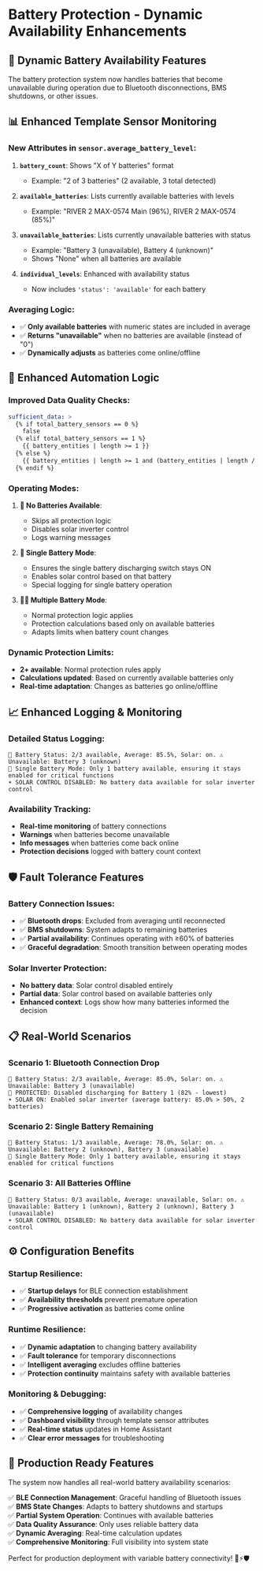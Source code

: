 # Battery Protection - Dynamic Availability Enhancements

## 🔄 **Dynamic Battery Availability Features**

The battery protection system now handles batteries that become unavailable during operation due to Bluetooth disconnections, BMS shutdowns, or other issues.

## 📊 **Enhanced Template Sensor Monitoring**

### New Attributes in `sensor.average_battery_level`:

1. **`battery_count`**: Shows "X of Y batteries" format
   - Example: "2 of 3 batteries" (2 available, 3 total detected)

2. **`available_batteries`**: Lists currently available batteries with levels
   - Example: "RIVER 2 MAX-0574 Main (96%), RIVER 2 MAX-0574 (85%)"

3. **`unavailable_batteries`**: Lists currently unavailable batteries with status
   - Example: "Battery 3 (unavailable), Battery 4 (unknown)"
   - Shows "None" when all batteries are available

4. **`individual_levels`**: Enhanced with availability status
   - Now includes `'status': 'available'` for each battery

### Averaging Logic:
- ✅ **Only available batteries** with numeric states are included in average
- ✅ **Returns "unavailable"** when no batteries are available (instead of "0")
- ✅ **Dynamically adjusts** as batteries come online/offline

## 🤖 **Enhanced Automation Logic**

### Improved Data Quality Checks:
```yaml
sufficient_data: >
  {% if total_battery_sensors == 0 %}
    false
  {% elif total_battery_sensors == 1 %}
    {{ battery_entities | length >= 1 }}
  {% else %}
    {{ battery_entities | length >= 1 and (battery_entities | length / total_battery_sensors) >= 0.6 }}
  {% endif %}
```

### Operating Modes:

1. **🚫 No Batteries Available**:
   - Skips all protection logic
   - Disables solar inverter control
   - Logs warning messages

2. **🔋 Single Battery Mode**:
   - Ensures the single battery discharging switch stays ON
   - Enables solar control based on that battery
   - Special logging for single battery operation

3. **🔋🔋 Multiple Battery Mode**:
   - Normal protection logic applies
   - Protection calculations based only on available batteries
   - Adapts limits when battery count changes

### Dynamic Protection Limits:
- **2+ available**: Normal protection rules apply
- **Calculations updated**: Based on currently available batteries only
- **Real-time adaptation**: Changes as batteries go online/offline

## 📈 **Enhanced Logging & Monitoring**

### Detailed Status Logging:
```
🔋 Battery Status: 2/3 available, Average: 85.5%, Solar: on. ⚠️ Unavailable: Battery 3 (unknown)
🔋 Single Battery Mode: Only 1 battery available, ensuring it stays enabled for critical functions
☀️ SOLAR CONTROL DISABLED: No battery data available for solar inverter control
```

### Availability Tracking:
- **Real-time monitoring** of battery connections
- **Warnings** when batteries become unavailable
- **Info messages** when batteries come back online
- **Protection decisions** logged with battery count context

## 🛡️ **Fault Tolerance Features**

### Battery Connection Issues:
- ✅ **Bluetooth drops**: Excluded from averaging until reconnected
- ✅ **BMS shutdowns**: System adapts to remaining batteries
- ✅ **Partial availability**: Continues operating with ≥60% of batteries
- ✅ **Graceful degradation**: Smooth transition between operating modes

### Solar Inverter Protection:
- **No battery data**: Solar control disabled entirely
- **Partial data**: Solar control based on available batteries only
- **Enhanced context**: Logs show how many batteries informed the decision

## 📋 **Real-World Scenarios**

### Scenario 1: Bluetooth Connection Drop
```
🔋 Battery Status: 2/3 available, Average: 85.0%, Solar: on. ⚠️ Unavailable: Battery 3 (unavailable)
🔋 PROTECTED: Disabled discharging for Battery 1 (82% - lowest)
☀️ SOLAR ON: Enabled solar inverter (average battery: 85.0% > 50%, 2 batteries)
```

### Scenario 2: Single Battery Remaining
```
🔋 Battery Status: 1/3 available, Average: 78.0%, Solar: on. ⚠️ Unavailable: Battery 2 (unknown), Battery 3 (unavailable)
🔋 Single Battery Mode: Only 1 battery available, ensuring it stays enabled for critical functions
```

### Scenario 3: All Batteries Offline
```
🔋 Battery Status: 0/3 available, Average: unavailable, Solar: on. ⚠️ Unavailable: Battery 1 (unknown), Battery 2 (unknown), Battery 3 (unavailable)
☀️ SOLAR CONTROL DISABLED: No battery data available for solar inverter control
```

## ⚙️ **Configuration Benefits**

### Startup Resilience:
- ✅ **Startup delays** for BLE connection establishment
- ✅ **Availability thresholds** prevent premature operation
- ✅ **Progressive activation** as batteries come online

### Runtime Resilience:
- ✅ **Dynamic adaptation** to changing battery availability
- ✅ **Fault tolerance** for temporary disconnections
- ✅ **Intelligent averaging** excludes offline batteries
- ✅ **Protection continuity** maintains safety with available batteries

### Monitoring & Debugging:
- ✅ **Comprehensive logging** of availability changes
- ✅ **Dashboard visibility** through template sensor attributes
- ✅ **Real-time status** updates in Home Assistant
- ✅ **Clear error messages** for troubleshooting

## 🎯 **Production Ready Features**

The system now handles all real-world battery availability scenarios:

✅ **BLE Connection Management**: Graceful handling of Bluetooth issues  
✅ **BMS State Changes**: Adapts to battery shutdowns and startups  
✅ **Partial System Operation**: Continues with available batteries  
✅ **Data Quality Assurance**: Only uses reliable battery data  
✅ **Dynamic Averaging**: Real-time calculation updates  
✅ **Comprehensive Monitoring**: Full visibility into system state  

Perfect for production deployment with variable battery connectivity! 🔋⚡🛡️
